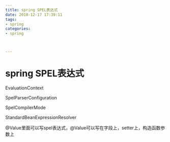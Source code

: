 ```yaml
---
title: spring SPEL表达式
date: 2018-12-17 17:39:11
tags:
- spring 
categories:
- spring



---
```


# spring SPEL表达式

EvaluationContext

SpelParserConfiguration

 SpelCompilerMode

 StandardBeanExpressionResolver



@Value里面可以写spel表达式，@Value可以写在字段上，setter上，构造函数参数上